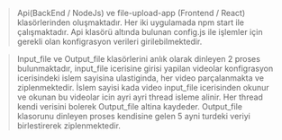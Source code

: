 > Api(BackEnd / NodeJs) ve file-upload-app (Frontend / React) klasörlerinden oluşmaktadır.
> Her iki uygulamada npm start ile çalışmaktadır.
> Api klasörü altında bulunan config.js ile işlemler için gerekli olan konfigrasyon verileri girilebilmektedir.


> Input_file ve Output_file klasörlerini anlık olarak dinleyen 2 proses bulunmaktadır, input_file icerisine girisi yapilan videolar konfigrasyon icerisindeki islem sayisina ulastiginda, her video parçalanmakta ve ziplenmektedir.
> İslem sayisi kada video input_file icerisinden okunur ve okunan bu videolar icin ayri ayri thread isleme alinir. Her thread kendi verisini bolerek Output_file altina kaydeder. Output_file klasorunu dinleyen proses kendisine gelen 5 ayni turdeki veriyi birlestirerek ziplenmektedir.
